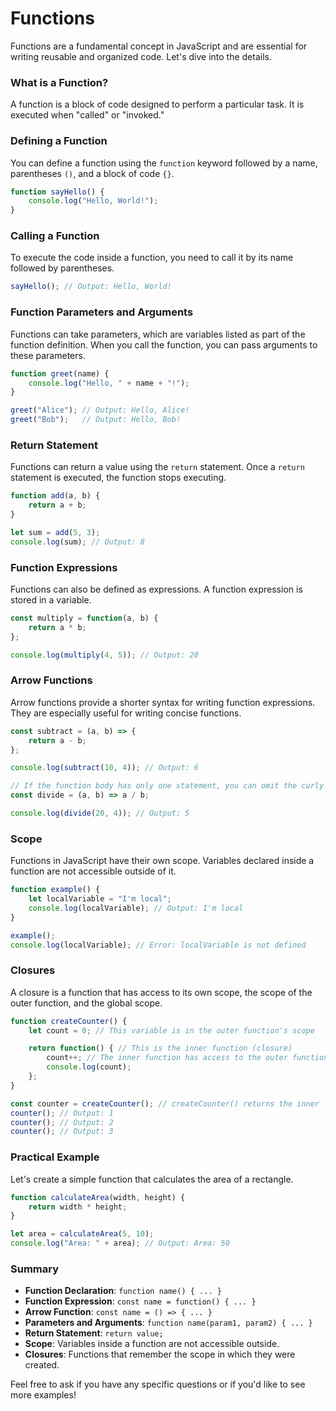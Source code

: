 # Functions
Functions are a fundamental concept in JavaScript and are essential for writing reusable and organized code. Let's dive into the details.

### What is a Function?

A function is a block of code designed to perform a particular task. It is executed when "called" or "invoked."

### Defining a Function

You can define a function using the `function` keyword followed by a name, parentheses `()`, and a block of code `{}`.

```javascript
function sayHello() {
    console.log("Hello, World!");
}
```

### Calling a Function

To execute the code inside a function, you need to call it by its name followed by parentheses.

```javascript
sayHello(); // Output: Hello, World!
```

### Function Parameters and Arguments

Functions can take parameters, which are variables listed as part of the function definition. When you call the function, you can pass arguments to these parameters.

```javascript
function greet(name) {
    console.log("Hello, " + name + "!");
}

greet("Alice"); // Output: Hello, Alice!
greet("Bob");   // Output: Hello, Bob!
```

### Return Statement

Functions can return a value using the `return` statement. Once a `return` statement is executed, the function stops executing.

```javascript
function add(a, b) {
    return a + b;
}

let sum = add(5, 3);
console.log(sum); // Output: 8
```

### Function Expressions

Functions can also be defined as expressions. A function expression is stored in a variable.

```javascript
const multiply = function(a, b) {
    return a * b;
};

console.log(multiply(4, 5)); // Output: 20
```

### Arrow Functions

Arrow functions provide a shorter syntax for writing function expressions. They are especially useful for writing concise functions.

```javascript
const subtract = (a, b) => {
    return a - b;
};

console.log(subtract(10, 4)); // Output: 6

// If the function body has only one statement, you can omit the curly braces and the `return` keyword.
const divide = (a, b) => a / b;

console.log(divide(20, 4)); // Output: 5
```

### Scope

Functions in JavaScript have their own scope. Variables declared inside a function are not accessible outside of it.

```javascript
function example() {
    let localVariable = "I'm local";
    console.log(localVariable); // Output: I'm local
}

example();
console.log(localVariable); // Error: localVariable is not defined
```

### Closures

A closure is a function that has access to its own scope, the scope of the outer function, and the global scope.
``` Javascript
function createCounter() {
    let count = 0; // This variable is in the outer function's scope

    return function() { // This is the inner function (closure)
        count++; // The inner function has access to the outer function's variables
        console.log(count);
    };
}

const counter = createCounter(); // createCounter() returns the inner function
counter(); // Output: 1
counter(); // Output: 2
counter(); // Output: 3
```

### Practical Example

Let's create a simple function that calculates the area of a rectangle.

```javascript
function calculateArea(width, height) {
    return width * height;
}

let area = calculateArea(5, 10);
console.log("Area: " + area); // Output: Area: 50
```

### Summary

- **Function Declaration**: `function name() { ... }`
- **Function Expression**: `const name = function() { ... }`
- **Arrow Function**: `const name = () => { ... }`
- **Parameters and Arguments**: `function name(param1, param2) { ... }`
- **Return Statement**: `return value;`
- **Scope**: Variables inside a function are not accessible outside.
- **Closures**: Functions that remember the scope in which they were created.

Feel free to ask if you have any specific questions or if you'd like to see more examples!
